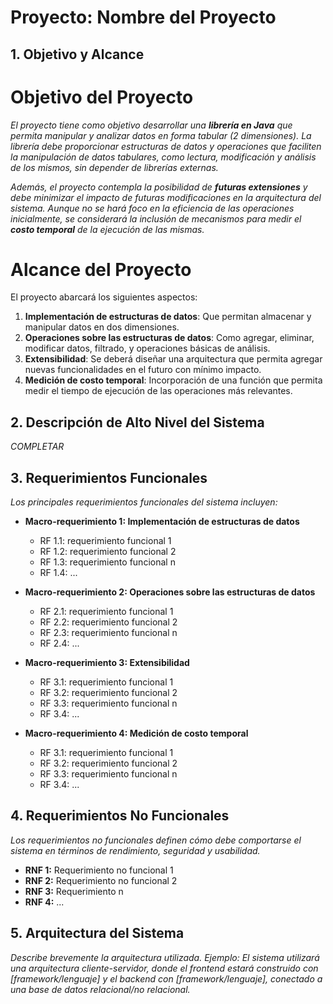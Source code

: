 # Proyecto: **Nombre del Proyecto**

## 1. Objetivo y Alcance

# Objetivo del Proyecto

_El proyecto tiene como objetivo desarrollar una **librería en Java** que permita manipular y analizar datos en forma tabular (2 dimensiones). La librería debe proporcionar estructuras de datos y operaciones que faciliten la manipulación de datos tabulares, como lectura, modificación y análisis de los mismos, sin depender de librerías externas._

_Además, el proyecto contempla la posibilidad de **futuras extensiones** y debe minimizar el impacto de futuras modificaciones en la arquitectura del sistema. Aunque no se hará foco en la eficiencia de las operaciones inicialmente, se considerará la inclusión de mecanismos para medir el **costo temporal** de la ejecución de las mismas._

# Alcance del Proyecto

El proyecto abarcará los siguientes aspectos:

1. **Implementación de estructuras de datos**: Que permitan almacenar y manipular datos en dos dimensiones.
2. **Operaciones sobre las estructuras de datos**: Como agregar, eliminar, modificar datos, filtrado, y operaciones básicas de análisis.
3. **Extensibilidad**: Se deberá diseñar una arquitectura que permita agregar nuevas funcionalidades en el futuro con mínimo impacto.
4. **Medición de costo temporal**: Incorporación de una función que permita medir el tiempo de ejecución de las operaciones más relevantes.

## 2. Descripción de Alto Nivel del Sistema

_COMPLETAR_

## 3. Requerimientos Funcionales

_Los principales requerimientos funcionales del sistema incluyen:_

- **Macro-requerimiento 1: Implementación de estructuras de datos**

  - RF 1.1: requerimiento funcional 1
  - RF 1.2: requerimiento funcional 2
  - RF 1.3: requerimiento funcional n
  - RF 1.4: ...

- **Macro-requerimiento 2: Operaciones sobre las estructuras de datos**

  - RF 2.1: requerimiento funcional 1
  - RF 2.2: requerimiento funcional 2
  - RF 2.3: requerimiento funcional n
  - RF 2.4: ...

- **Macro-requerimiento 3: Extensibilidad**

  - RF 3.1: requerimiento funcional 1
  - RF 3.2: requerimiento funcional 2
  - RF 3.3: requerimiento funcional n
  - RF 3.4: ...

- **Macro-requerimiento 4: Medición de costo temporal**
  - RF 3.1: requerimiento funcional 1
  - RF 3.2: requerimiento funcional 2
  - RF 3.3: requerimiento funcional n
  - RF 3.4: ...

## 4. Requerimientos No Funcionales

_Los requerimientos no funcionales definen cómo debe comportarse el sistema en términos de rendimiento, seguridad y usabilidad._

- **RNF 1:** Requerimiento no funcional 1
- **RNF 2:** Requerimiento no funcional 2
- **RNF 3:** Requerimiento n
- **RNF 4:** ...

## 5. Arquitectura del Sistema

_Describe brevemente la arquitectura utilizada. Ejemplo: El sistema utilizará una arquitectura cliente-servidor, donde el frontend estará construido con [framework/lenguaje] y el backend con [framework/lenguaje], conectado a una base de datos relacional/no relacional._
